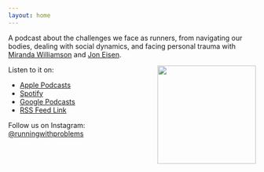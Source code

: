 ```yaml
---
layout: home
---
```




A podcast about the challenges we face as runners, from navigating our bodies, dealing with social dynamics, and facing personal trauma with [Miranda Williamson](https://www.instagram.com/moderately_athletic/) and [Jon Eisen](https://joneisen.me).

  <img src="https://episodes.runningwithproblems.run/logo.png" width="200px" align="right" />

Listen to it on:

- [Apple Podcasts](https://podcasts.apple.com/us/podcast/running-with-problems/id1684062687)
- [Spotify](https://open.spotify.com/show/5V5FI3Z23dE8WkgSaCS6uq?si=6cd3d44297d9471c)
- [Google Podcasts](https://podcasts.google.com/feed/aHR0cHM6Ly9ydW5uaW5nd2l0aHByb2JsZW1zLnJ1bi9mZWVkLnhtbA)
- [RSS Feed Link](feed.xml)

Follow us on Instagram: [@runningwithproblems](https://instagram.com/runningwithproblems)
